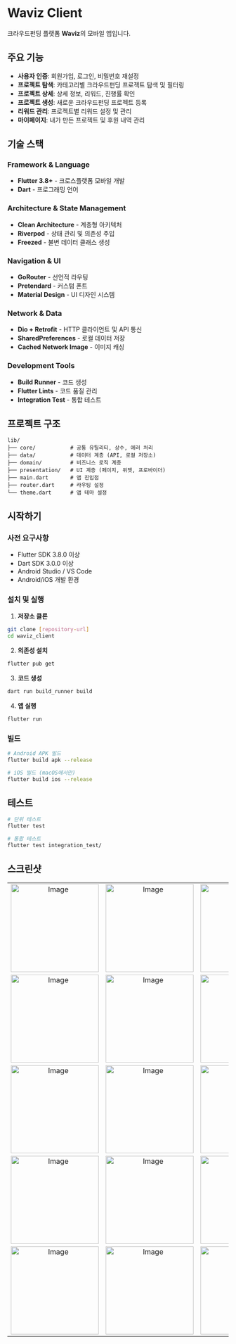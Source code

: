 # Waviz Client

크라우드펀딩 플랫폼 **Waviz**의 모바일 앱입니다.

## 주요 기능

- **사용자 인증**: 회원가입, 로그인, 비밀번호 재설정
- **프로젝트 탐색**: 카테고리별 크라우드펀딩 프로젝트 탐색 및 필터링
- **프로젝트 상세**: 상세 정보, 리워드, 진행률 확인
- **프로젝트 생성**: 새로운 크라우드펀딩 프로젝트 등록
- **리워드 관리**: 프로젝트별 리워드 설정 및 관리
- **마이페이지**: 내가 만든 프로젝트 및 후원 내역 관리

## 기술 스택

### Framework & Language
- **Flutter 3.8+** - 크로스플랫폼 모바일 개발
- **Dart** - 프로그래밍 언어

### Architecture & State Management
- **Clean Architecture** - 계층형 아키텍처
- **Riverpod** - 상태 관리 및 의존성 주입
- **Freezed** - 불변 데이터 클래스 생성

### Navigation & UI
- **GoRouter** - 선언적 라우팅
- **Pretendard** - 커스텀 폰트
- **Material Design** - UI 디자인 시스템

### Network & Data
- **Dio + Retrofit** - HTTP 클라이언트 및 API 통신
- **SharedPreferences** - 로컬 데이터 저장
- **Cached Network Image** - 이미지 캐싱

### Development Tools
- **Build Runner** - 코드 생성
- **Flutter Lints** - 코드 품질 관리
- **Integration Test** - 통합 테스트

## 프로젝트 구조

```
lib/
├── core/           # 공통 유틸리티, 상수, 에러 처리
├── data/           # 데이터 계층 (API, 로컬 저장소)
├── domain/         # 비즈니스 로직 계층
├── presentation/   # UI 계층 (페이지, 위젯, 프로바이더)
├── main.dart       # 앱 진입점
├── router.dart     # 라우팅 설정
└── theme.dart      # 앱 테마 설정
```

## 시작하기

### 사전 요구사항
- Flutter SDK 3.8.0 이상
- Dart SDK 3.0.0 이상
- Android Studio / VS Code
- Android/iOS 개발 환경

### 설치 및 실행

1. **저장소 클론**
```bash
git clone [repository-url]
cd waviz_client
```

2. **의존성 설치**
```bash
flutter pub get
```

3. **코드 생성**
```bash
dart run build_runner build
```

4. **앱 실행**
```bash
flutter run
```

### 빌드

```bash
# Android APK 빌드
flutter build apk --release

# iOS 빌드 (macOS에서만)
flutter build ios --release
```

## 테스트

```bash
# 단위 테스트
flutter test

# 통합 테스트
flutter test integration_test/
```

## 스크린샷

| | | | |
|:---:|:---:|:---:|:---:|
| <img width="200" alt="Image" src="https://github.com/user-attachments/assets/99f12fe7-9387-443d-a3f2-5c7684642ae0" /> | <img width="200" alt="Image" src="https://github.com/user-attachments/assets/4b9c0866-f98c-4b0f-8acb-1931f6806b3c" /> | <img width="200" alt="Image" src="https://github.com/user-attachments/assets/85627cf1-fb91-4b81-b9b4-10356ac8b5b6" /> | <img width="200" alt="Image" src="https://github.com/user-attachments/assets/7a90b3fe-37c2-4589-a478-f7386aa47b06" /> |
| <img width="200" alt="Image" src="https://github.com/user-attachments/assets/c0312ce3-4221-4714-86b7-3867bff422d7" /> | <img width="200" alt="Image" src="https://github.com/user-attachments/assets/a1a96647-84c2-4342-8a77-fddfcd395c97" /> | <img width="200" alt="Image" src="https://github.com/user-attachments/assets/dc15b356-3075-4374-b1c6-6154ae9674be" /> | <img width="200" alt="Image" src="https://github.com/user-attachments/assets/8b23e9f3-1c21-438f-89bd-f4fa4cd13316" /> |
| <img width="200" alt="Image" src="https://github.com/user-attachments/assets/0677de6d-021d-4b15-9bf3-7daa1908acec" /> | <img width="200" alt="Image" src="https://github.com/user-attachments/assets/3bd0a07f-fecd-42d3-a592-7511ac5cfc35" /> | <img width="200" alt="Image" src="https://github.com/user-attachments/assets/f64e12c3-213e-4e85-8d9b-1958a4e4c8f4" /> | <img width="200" alt="Image" src="https://github.com/user-attachments/assets/3609bba2-9d2c-40fd-92a9-dff9555ec8d8" /> |
| <img width="200" alt="Image" src="https://github.com/user-attachments/assets/03b461dd-5fd7-406c-a038-717b56140226" /> | <img width="200" alt="Image" src="https://github.com/user-attachments/assets/c9b7cc52-720b-405c-be2f-b970faf944f1" /> | <img width="200" alt="Image" src="https://github.com/user-attachments/assets/3d7b5466-dfbe-401b-bcf5-ac53f46258cc" /> | <img width="200" alt="Image" src="https://github.com/user-attachments/assets/6eebc8d4-00fb-43e1-b8bd-a2a88c89cbc9" /> |
| <img width="200" alt="Image" src="https://github.com/user-attachments/assets/c74136dd-4358-410e-b437-690c468875cd" /> | <img width="200" alt="Image" src="https://github.com/user-attachments/assets/ad8dbf27-d530-4f34-83e2-133136df65d6" /> | <img width="200" alt="Image" src="https://github.com/user-attachments/assets/ad41898e-7c7a-496a-aaa4-a357bba2d66b" /> | <img width="200" alt="Image" src="https://github.com/user-attachments/assets/3bab31fa-b814-4fc8-939d-d91e9657bd8b" /> |
